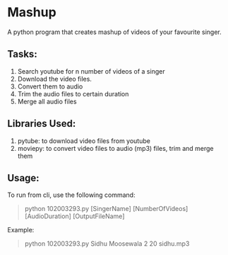 # Mashup

A python program that creates mashup of videos of your favourite singer.

## Tasks:

1. Search youtube for n number of videos of a singer
2. Download the video files.
3. Convert them to audio
4. Trim the audio files to certain duration
5. Merge all audio files

## Libraries Used:

1. pytube: to download video files from youtube
2. moviepy:	to convert video files to audio (mp3) files, trim and merge them

## Usage:

To run from cli, use the following command:

> python 102003293.py [SingerName] [NumberOfVideos] [AudioDuration] [OutputFileName] 


Example:

> python 102003293.py Sidhu Moosewala 2 20 sidhu.mp3
